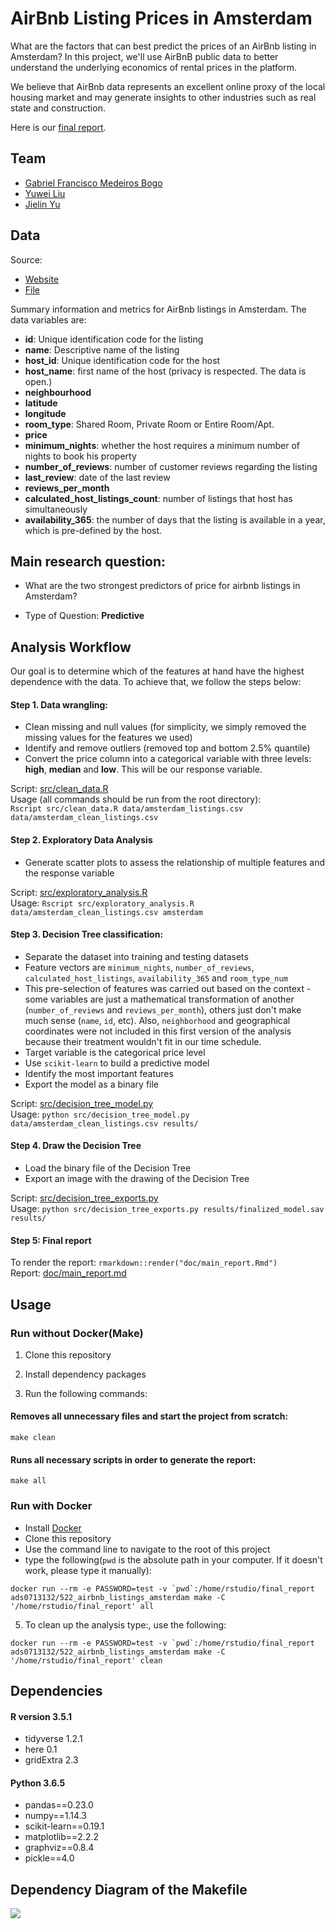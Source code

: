 # AirBnb Listing Prices in Amsterdam

What are the factors that can best predict the prices of an AirBnb listing in Amsterdam? In this project, we'll use AirBnB public data to better understand the underlying economics of rental prices in the platform.

We believe that AirBnb data represents an excellent online proxy of the local housing market and may generate insights to other industries such as real state and construction.

Here is our [final report](doc/main_report.md).

## Team

- [Gabriel Francisco Medeiros Bogo](https://github.com/GabrielBogo)
- [Yuwei Liu](https://github.com/liuyuwei169)
- [Jielin Yu](https://github.com/jielinyu)

## Data

Source:
* [Website](http://insideairbnb.com/get-the-data.html)  
* [File](http://data.insideairbnb.com/the-netherlands/north-holland/amsterdam/2018-10-05/visualisations/listings.csv)

Summary information and metrics for AirBnb listings in Amsterdam. The data variables are:  
* **id**: Unique identification code for the listing
* **name**: Descriptive name of the listing
* **host_id**: Unique identification code for the host
* **host_name**: first name of the host (privacy is respected. The data is open.)
* **neighbourhood**
* **latitude**
* **longitude**
* **room_type**: Shared Room, Private Room or Entire Room/Apt.
* **price**
* **minimum_nights**: whether the host requires a minimum number of nights to book his property
* **number_of_reviews**: number of customer reviews regarding the listing
* **last_review**: date of the last review
* **reviews_per_month**
* **calculated_host_listings_count**: number of listings that host has simultaneously
* **availability_365**: the number of days that the listing is available in a year, which is pre-defined by the host.

## Main research question:

- What are the two strongest predictors of price for airbnb listings in Amsterdam?

- Type of Question: **Predictive**


## Analysis Workflow

Our goal is to determine which of the features at hand have the highest
dependence with the data. To achieve that, we follow the steps below:

#### Step 1. Data wrangling:

- Clean missing and null values (for simplicity, we simply removed the
missing values for the features we used)
- Identify and remove outliers (removed top and bottom 2.5% quantile)
- Convert the price column into a categorical variable with three
levels: **high**, **median** and **low**. This will be our response variable.

Script: [src/clean_data.R](src/clean_data.R)  
Usage (all commands should be run from the root directory):  
`Rscript src/clean_data.R data/amsterdam_listings.csv data/amsterdam_clean_listings.csv`

#### Step 2. Exploratory Data Analysis

- Generate scatter plots to assess the relationship of multiple features and
the response variable

Script: [src/exploratory_analysis.R](src/exploratory_analysis.R)  
Usage:
`Rscript src/exploratory_analysis.R data/amsterdam_clean_listings.csv amsterdam`

#### Step 3. Decision Tree classification:

- Separate the dataset into training and testing datasets
- Feature vectors are `minimum_nights`, `number_of_reviews`, `calculated_host_listings`, `availability_365` and `room_type_num`
- This pre-selection of features was carried out based on the context - some
variables are just a mathematical transformation of another (`number_of_reviews` and `reviews_per_month`), others just don't make much sense (`name`, `id`, etc). Also, `neighborhood`
and geographical coordinates were not included in this first version of the analysis
because their treatment wouldn't fit in our time schedule.
- Target variable is the categorical price level
- Use `scikit-learn` to build a predictive model
- Identify the most important features
- Export the model as a binary file

Script: [src/decision_tree_model.py](src/decision_tree_model.py)  
Usage:
`python src/decision_tree_model.py data/amsterdam_clean_listings.csv results/`

#### Step 4. Draw the Decision Tree

- Load the binary file of the Decision Tree
- Export an image with the drawing of the Decision Tree

Script: [src/decision_tree_exports.py](src/decision_tree_exports.py)  
Usage:
`python src/decision_tree_exports.py results/finalized_model.sav results/`

#### Step 5: Final report

To render the report:
`rmarkdown::render("doc/main_report.Rmd")`  
Report: [doc/main_report.md](doc/main_report.md)


## Usage

### Run without Docker(Make)

1. Clone this repository

2. Install dependency packages

3. Run the following commands:


#### Removes all unnecessary files and start the project from scratch:
```
make clean
```
#### Runs all necessary scripts in order to generate the report:
```
make all
```

### Run with Docker

- Install [Docker](https://www.docker.com/get-started)
- Clone this repository
- Use the command line to navigate to the root of this project
- type the following(`pwd` is the absolute path in your computer. If it doesn't work, please type it manually):

```
docker run --rm -e PASSWORD=test -v `pwd`:/home/rstudio/final_report ads0713132/522_airbnb_listings_amsterdam make -C '/home/rstudio/final_report' all
```

5. To clean up the analysis type:, use the following:

```
docker run --rm -e PASSWORD=test -v `pwd`:/home/rstudio/final_report ads0713132/522_airbnb_listings_amsterdam make -C '/home/rstudio/final_report' clean
```


## Dependencies
#### R version 3.5.1
- tidyverse 1.2.1
- here 0.1
- gridExtra 2.3

#### Python 3.6.5
- pandas==0.23.0
- numpy==1.14.3
- scikit-learn==0.19.1
- matplotlib==2.2.2
- graphviz==0.8.4
- pickle==4.0

## Dependency Diagram of the Makefile
 ![](results/out.png)
